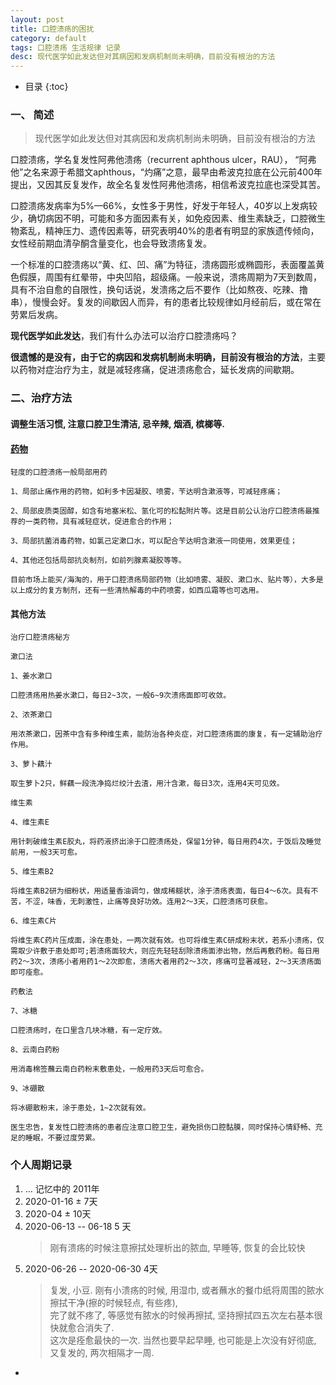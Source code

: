 ```yaml
---
layout: post
title: 口腔溃疡的困扰
category: default
tags: 口腔溃疡 生活规律 记录
desc: 现代医学如此发达但对其病因和发病机制尚未明确，目前没有根治的方法
---
```

* 目录
{:toc}

### 一、 简述
> 现代医学如此发达但对其病因和发病机制尚未明确，目前没有根治的方法  

口腔溃疡，学名复发性阿弗他溃疡（recurrent aphthous ulcer，RAU）， “阿弗他”之名来源于希腊文aphthous，“灼痛”之意，最早由希波克拉底在公元前400年提出，又因其反复发作，故全名复发性阿弗他溃疡，相信希波克拉底也深受其苦。

口腔溃疡发病率为5%—66%，女性多于男性，好发于年轻人，40岁以上发病较少，确切病因不明，可能和多方面因素有关，如免疫因素、维生素缺乏，口腔微生物紊乱，精神压力、遗传因素等，研究表明40%的患者有明显的家族遗传倾向，女性经前期血清孕酮含量变化，也会导致溃疡复发。

一个标准的口腔溃疡以“黄、红、凹、痛”为特征，溃疡圆形或椭圆形，表面覆盖黄色假膜，周围有红晕带，中央凹陷，超级痛。一般来说，溃疡周期为7天到数周，具有不治自愈的自限性，换句话说，发溃疡之后不要作（比如熬夜、吃辣、撸串），慢慢会好。复发的间歇因人而异，有的患者比较规律如月经前后，或在常在劳累后发病。

**现代医学如此发达**，我们有什么办法可以治疗口腔溃疡吗？  

**很遗憾的是没有，由于它的病因和发病机制尚未明确，目前没有根治的方法**，主要以药物对症治疗为主，就是减轻疼痛，促进溃疡愈合，延长发病的间歇期。


### 二、治疗方法  
#### 调整生活习惯, 注意口腔卫生清洁, 忌辛辣, 烟酒, 槟榔等.
#### [药物](http://wsjkw.sh.gov.cn/jthl/20200305/91ef03af0a484a68bc308edd556c6fad.html)
    轻度的口腔溃疡一般局部用药  
    
    1、局部止痛作用的药物，如利多卡因凝胶、喷雾，苄达明含漱液等，可减轻疼痛；  
    
    2、局部皮质类固醇，如含有地塞米松、氢化可的松黏附片等。这是目前公认治疗口腔溃疡最推荐的一类药物，具有减轻症状，促进愈合的作用；  
    
    3、局部抗菌消毒药物，如氯己定漱口水，可以配合苄达明含漱液一同使用，效果更佳；  
    
    4、其他还包括局部抗炎制剂，如前列腺素凝胶等等。  
    
    目前市场上能买/海淘的，用于口腔溃疡局部药物（比如喷雾、凝胶、漱口水、贴片等），大多是以上成分的复方制剂，还有一些清热解毒的中药喷雾，如西瓜霜等也可选用。  
  
#### 其他方法
    治疗口腔溃疡秘方
    
    漱口法
    
    1、姜水漱口
    
    口腔溃疡用热姜水漱口，每日2~3次，一般6~9次溃疡面即可收敛。
    
    2、浓茶漱口
    
    用浓茶漱口，因茶中含有多种维生素，能防治各种炎症，对口腔溃疡面的康复，有一定辅助治疗作用。
    
    3、萝卜藕汁
    
    取生萝卜2只，鲜藕一段洗净捣烂绞汁去渣，用汁含漱，每日3次，连用4天可见效。
    
    维生素
    
    4、维生素E
    
    用针刺破维生素E胶丸，将药液挤出涂于口腔溃疡处，保留1分钟，每日用药4次，于饭后及睡觉前用，一般3天可愈。
    
    5、维生素B2
    
    将维生素B2研为细粉状，用适量香油调匀，做成稀糊状，涂于溃疡表面，每日4～6次。具有不苦，不涩，味香，无刺激性，止痛等良好功效。连用2～3天，口腔溃疡可获愈。
    
    6、维生素C片
    
    将维生素C药片压成面，涂在患处，一两次就有效。也可将维生素C研成粉末状，若系小溃疡，仅需取少许敷于患处即可;若溃疡面较大，则应先轻轻刮除溃疡面渗出物，然后再敷药粉。每日用药2～3次，溃疡小者用药1～2次即愈，溃疡大者用药2～3次，疼痛可显著减轻，2～3天溃疡面即可痊愈。
    
    药敷法
    
    7、冰糖
    
    口腔溃疡时，在口里含几块冰糖，有一定疗效。
    
    8、云南白药粉
    
    用消毒棉签蘸云南白药粉末敷患处，一般用药3天后可愈合。
    
    9、冰硼散
    
    将冰硼散粉末，涂于患处，1~2次就有效。
    
    医生忠告，复发性口腔溃疡的患者应注意口腔卫生，避免损伤口腔黏膜，同时保持心情舒畅、充足的睡眠，不要过度劳累。

### 个人周期记录
1. ... 记忆中的 2011年
2. 2020-01-16 ± 7天  
3. 2020-04 ± 10天  
4. 2020-06-13 -- 06-18  5 天
    > 刚有溃疡的时候注意擦拭处理析出的脓血, 早睡等, 恢复的会比较快  
5. 2020-06-26 -- 2020-06-30 4天
    > 复发, 小豆. 刚有小溃疡的时候, 用湿巾, 或者蘸水的餐巾纸将周围的脓水擦拭干净(擦的时候轻点, 有些疼),  
    > 完了就不疼了, 等感觉有脓水的时候再擦拭, 坚持擦拭四五次左右基本很快就愈合消失了.  
    > 这次是痊愈最快的一次. 当然也要早起早睡, 也可能是上次没有好彻底, 又复发的, 两次相隔才一周.  
- 




